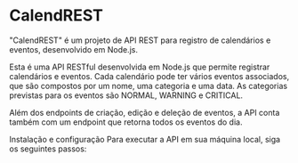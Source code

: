 # CalendREST
"CalendREST" é um projeto de API REST para registro de calendários e eventos, desenvolvido em Node.js.

Esta é uma API RESTful desenvolvida em Node.js que permite registrar calendários e eventos. Cada calendário pode ter vários eventos associados, que são compostos por um nome, uma categoria e uma data. As categorias previstas para os eventos são NORMAL, WARNING e CRITICAL.

Além dos endpoints de criação, edição e deleção de eventos, a API conta também com um endpoint que retorna todos os eventos do dia.

Instalação e configuração
Para executar a API em sua máquina local, siga os seguintes passos:
